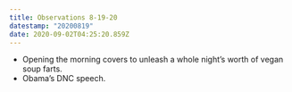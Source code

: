 ```yaml
---
title: Observations 8-19-20
datestamp: "20200819"
date: 2020-09-02T04:25:20.859Z
---
```

- Opening the morning covers to unleash a whole night’s worth of vegan soup farts.
- Obama’s DNC speech.